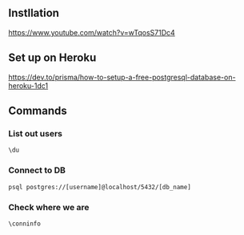 ## Instllation
https://www.youtube.com/watch?v=wTqosS71Dc4

## Set up on Heroku
https://dev.to/prisma/how-to-setup-a-free-postgresql-database-on-heroku-1dc1

## Commands
### List out users
```postgres
\du
```

### Connect to DB
```postgresql
psql postgres://[username]@localhost/5432/[db_name]
```

### Check where we are
```postgresql
\conninfo
```
